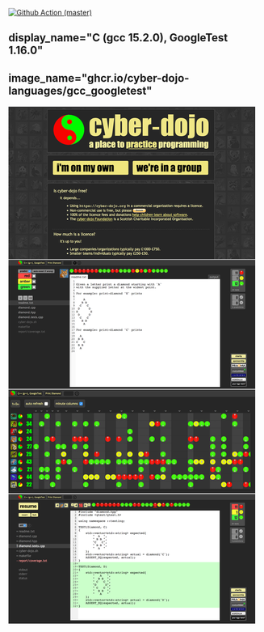 [![Github Action (master)](https://github.com/cyber-dojo-languages/gcc-googletest/actions/workflows/main.yml/badge.svg)](https://github.com/cyber-dojo-languages/gcc-googletest/actions)

## display_name="C (gcc 15.2.0), GoogleTest 1.16.0"
## image_name="ghcr.io/cyber-dojo-languages/gcc_googletest"

![cyber-dojo.org home page](https://github.com/cyber-dojo/cyber-dojo/blob/master/shared/home_page_snapshot.png)